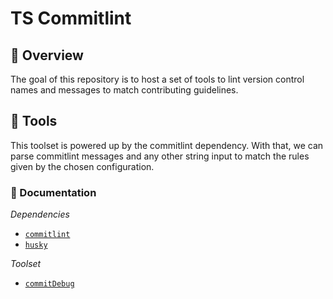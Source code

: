 # TS Commitlint

## 🦅 Overview

The goal of this repository is to host a set of tools to lint version control
names and messages to match contributing guidelines.

## 🔬 Tools

This toolset is powered up by the commitlint dependency. With that, we
can parse commitlint messages and any other string input to match the rules
given by the chosen configuration.

### 📑 Documentation

*Dependencies*
- [`commitlint`](./docs/commitlint.md)
- [`husky`](./docs/husky.md)

*Toolset*
- [`commitDebug`](./docs/commitDebug.md)

